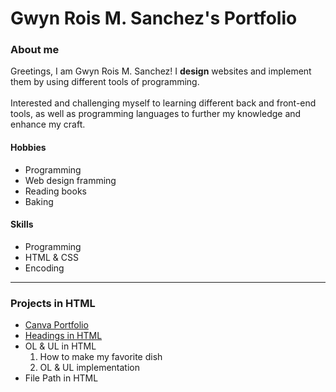 # Gwyn Rois M. Sanchez's Portfolio

<h3>About me</h3>

Greetings, I am Gwyn Rois M. Sanchez! I <b>design</b> websites and implement them by using different tools of programming. <br><br>
Interested and challenging myself to learning different back and front-end tools, as well as programming languages to further my knowledge and enhance my craft.

<h4>Hobbies</h4>
<ul>
  <li>Programming</li>
  <li>Web design framming</li>
  <li>Reading books</li>
  <li>Baking</li>
</ul>

<h4>Skills</h4>
<ul>
  <li>Programming</li>
  <li>HTML & CSS</li>
  <li>Encoding</li>
</ul>
<hr>
<h3>Projects in HTML</h3>
<ul>
  <li><a href="https://sanchez1.my.canva.site/aboutme">Canva Portfolio</a></li>
  <li><a href="https://github.com/aVeryTinySoapy/Portfolio/tree/main/HTML%20Basics">Headings in HTML</a></li>
  <li>
    OL & UL in HTML
    <ol>
      <li>How to make my favorite dish</li>
      <li>OL & UL implementation</li>
    </ol>
  </li>
  <li>File Path in HTML</li>
</ul>
